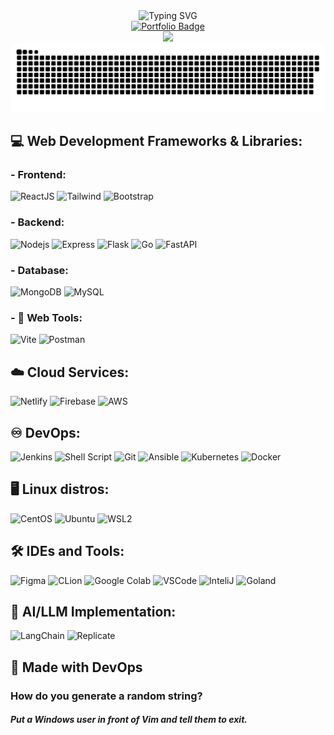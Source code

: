 
<div align="center">
    <img style="" src="https://readme-typing-svg.demolab.com?font=Fira+Code&weight=700&size=25&pause=1000&center=true&vCenter=true&random=true&width=435&lines=Hello%2C+World!;I+am+Do+Le+Long+An;LLM+Engineer;DevOps+Engineer" alt="Typing SVG" />
</div>
<div 
class="sketchfab-embed-wrapper" 
align="center" >
    <a href="https://laansdole.github.io/LaansDole/">
        <img src="https://img.shields.io/badge/Portfolio-172B4D?style=for-the-badge&logo=Opsgenie&logoColor=white" alt="Portfolio Badge"/>
    </a>
    <div align="center">
        <a href="https://github.com/LaansDole">
            <img src="https://github-readme-streak-stats.herokuapp.com/?user=LaansDole&hide_border=true&card_width=338&theme=transparent" />
        </a>
    </div>
    <picture align="center">
        <source media="(prefers-color-scheme: dark)" srcset="https://raw.githubusercontent.com/LaansDole/LaansDole/snake-svg/github-contribution-grid-snake-dark.svg">
        <source media="(prefers-color-scheme: light)" srcset="https://raw.githubusercontent.com/LaansDole/LaansDole/snake-svg/github-contribution-grid-snake.svg">
        <img alt="github contribution grid snake animation" src="https://raw.githubusercontent.com/LaansDole/LaansDole/snake-svg/github-contribution-grid-snake.svg">
    </picture>
</div>

## 💻 Web Development Frameworks & Libraries:
### - Frontend:
![ReactJS](https://img.shields.io/badge/-ReactJS-%2361DAFB?style=for-the-badge&logo=react&logoColor=white)
![Tailwind](https://img.shields.io/badge/TailwindCSS-06B6D4?style=for-the-badge&logo=tailwindcss&logoColor=white)
![Bootstrap](https://img.shields.io/badge/Bootstrap-563D7C?style=for-the-badge&logo=bootstrap&logoColor=white)

### - Backend:
![Nodejs](https://img.shields.io/badge/Node.js-43853D?style=for-the-badge&logo=node.js&logoColor=white)
![Express](https://img.shields.io/badge/Express.js-404D59?style=for-the-badge&logo=express&logoColor=white)
![Flask](https://img.shields.io/badge/Flask-000000?style=for-the-badge&logo=flask&logoColor=white)
![Go](https://img.shields.io/badge/Go-00ADD8?style=for-the-badge&logo=go&logoColor=white)
![FastAPI](https://img.shields.io/badge/FastAPI-009688?style=for-the-badge&logo=FastAPI&logoColor=white)

### - Database:
![MongoDB](https://img.shields.io/badge/MongoDB-4EA94B?style=for-the-badge&logo=mongodb&logoColor=white)
![MySQL](https://img.shields.io/badge/MySQL-005C84?style=for-the-badge&logo=mysql&logoColor=white)

### - 🧰 Web Tools:
![Vite](https://img.shields.io/badge/Vite-646CFF?style=for-the-badge&logo=vite&logoColor=white)
![Postman](https://img.shields.io/badge/Postman-FF6C37?style=for-the-badge&logo=postman&logoColor=white)

## ☁️ Cloud Services:
![Netlify](https://img.shields.io/badge/Netlify-00C7B7?style=for-the-badge&logo=netlify&logoColor=white)
![Firebase](https://img.shields.io/badge/Firebase-039BE5?style=for-the-badge&logo=Firebase&logoColor=white)
![AWS](https://img.shields.io/badge/Amazon_AWS-232F3E?style=for-the-badge&logo=amazon-aws&logoColor=white)

## ♾️ DevOps:
![Jenkins](https://img.shields.io/badge/Jira-0052CC?style=for-the-badge&logo=Jira&logoColor=white)
![Shell Script](https://img.shields.io/badge/Shell_Script-121011?style=for-the-badge&logo=gnu-bash&logoColor=white)
![Git](https://img.shields.io/badge/GIT-E44C30?style=for-the-badge&logo=git&logoColor=white)
![Ansible](https://img.shields.io/badge/ansible-%231A1918.svg?style=for-the-badge&logo=ansible&logoColor=white)
![Kubernetes](https://img.shields.io/badge/kubernetes-%23326ce5.svg?style=for-the-badge&logo=kubernetes&logoColor=white)
![Docker](https://img.shields.io/badge/docker-%230db7ed.svg?style=for-the-badge&logo=docker&logoColor=white)

## 🖥️ Linux distros:
![CentOS](https://img.shields.io/badge/Cent%20OS-262577?style=for-the-badge&logo=CentOS&logoColor=white)
![Ubuntu](https://img.shields.io/badge/Ubuntu-E95420?style=for-the-badge&logo=ubuntu&logoColor=white)
![WSL2](https://img.shields.io/badge/WSL-0a97f5?style=for-the-badge&logo=linux&logoColor=white)

## 🛠 IDEs and Tools:
![Figma](https://img.shields.io/badge/Figma-F24E1E?style=for-the-badge&logo=figma&logoColor=white)
![CLion](https://img.shields.io/badge/CLion-000000?style=for-the-badge&logo=clion&logoColor=white)
![Google Colab](https://img.shields.io/badge/Colab-F9AB00?style=for-the-badge&logo=googlecolab&color=525252)
![VSCode](https://img.shields.io/badge/Visual_Studio_Code-0078D4?style=for-the-badge&logo=visual%20studio%20code&logoColor=white)
![InteliJ](https://img.shields.io/badge/IntelliJ_IDEA-000000.svg?style=for-the-badge&logo=intellij-idea&logoColor=white)
![Goland](https://img.shields.io/badge/GoLand-000000?style=for-the-badge&logo=goland&logoColor=white)

## 🧠 AI/LLM Implementation:
![LangChain](https://img.shields.io/badge/LangChain-121011?style=for-the-badge&logo=chainlink&logoColor=white)
![Replicate](https://img.shields.io/badge/Replicate-000000?style=for-the-badge&logo=replicate&logoColor=white)

## 🤖 Made with DevOps

<h3><strong>How do you generate a random string?</strong></h3><h4><i>Put a Windows user in front of Vim and tell them to exit.</i></h4>